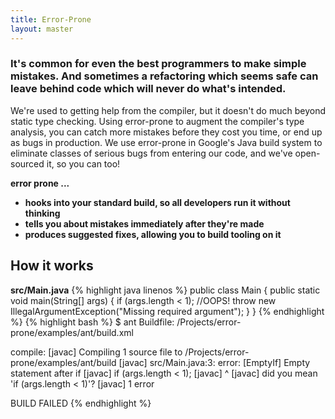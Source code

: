 ```yaml
---
title: Error-Prone
layout: master
---
```


### It's common for even the best programmers to make simple mistakes. And sometimes a refactoring which seems safe can leave behind code which will never do what's intended.

We're used to getting help from the compiler, but it doesn't do much beyond static type checking. Using error-prone to augment the compiler's type analysis, you can catch more mistakes before they cost you time, or end up as bugs in production. We use error-prone in Google's Java build system to eliminate classes of serious bugs from entering our code, and we've open-sourced it, so you can too!

__error prone ...__

* __hooks into your standard build, so all developers run it without thinking__
* __tells you about mistakes immediately after they're made__
* __produces suggested fixes, allowing you to build tooling on it__

## How it works
__src/Main.java__
{% highlight java linenos %}
public class Main {
  public static void main(String[] args) {
    if (args.length < 1); //OOPS!
      throw new IllegalArgumentException("Missing required argument");
  }
}
{% endhighlight %}
{% highlight bash %}
$ ant
Buildfile: /Projects/error-prone/examples/ant/build.xml

compile:
    [javac] Compiling 1 source file to /Projects/error-prone/examples/ant/build
    [javac] src/Main.java:3: error: [EmptyIf] Empty statement after if
    [javac]     if (args.length < 1);
    [javac]     ^
    [javac]   did you mean 'if (args.length < 1)'?
    [javac] 1 error

BUILD FAILED
{% endhighlight %}